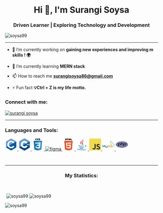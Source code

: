 <h1 align="center">Hi 👋, I'm Surangi Soysa</h1>
<h3 align="center">Driven Learner | Exploring Technology and Development</h3>

<p align="left"> <img src="https://komarev.com/ghpvc/?username=soysa99&label=Profile%20views&color=0e75b6&style=flat" alt="soysa99" /> </p>

---

- 🔭 I’m currently working on **gaining new experiences and improving m skills ! 🌍**

- 🌱 I’m currently learning **MERN stack**

- 📫 How to reach me **surangisoysa86@gmail.com**

- ⚡ Fun fact **💡Ctrl + Z is my life motto.**


  

<h3 align="left">Connect with me:</h3>
<p align="left">
<a href="https://linkedin.com/in/surangi soysa" target="blank"><img align="center" src="https://raw.githubusercontent.com/rahuldkjain/github-profile-readme-generator/master/src/images/icons/Social/linked-in-alt.svg" alt="surangi soysa" height="30" width="40" /></a>
</p>


---

<h3 align="left">Languages and Tools:</h3>
<p align="left"> <a href="https://www.cprogramming.com/" target="_blank" rel="noreferrer"> <img src="https://raw.githubusercontent.com/devicons/devicon/master/icons/c/c-original.svg" alt="c" width="40" height="40"/> </a> <a href="https://www.w3schools.com/cpp/" target="_blank" rel="noreferrer"> <img src="https://raw.githubusercontent.com/devicons/devicon/master/icons/cplusplus/cplusplus-original.svg" alt="cplusplus" width="40" height="40"/> </a> <a href="https://www.w3schools.com/css/" target="_blank" rel="noreferrer"> <img src="https://raw.githubusercontent.com/devicons/devicon/master/icons/css3/css3-original-wordmark.svg" alt="css3" width="40" height="40"/> </a> <a href="https://www.figma.com/" target="_blank" rel="noreferrer"> <img src="https://www.vectorlogo.zone/logos/figma/figma-icon.svg" alt="figma" width="40" height="40"/> </a> <a href="https://www.w3.org/html/" target="_blank" rel="noreferrer"> <img src="https://raw.githubusercontent.com/devicons/devicon/master/icons/html5/html5-original-wordmark.svg" alt="html5" width="40" height="40"/> </a> <a href="https://www.java.com" target="_blank" rel="noreferrer"> <img src="https://raw.githubusercontent.com/devicons/devicon/master/icons/java/java-original.svg" alt="java" width="40" height="40"/> </a> <a href="https://developer.mozilla.org/en-US/docs/Web/JavaScript" target="_blank" rel="noreferrer"> <img src="https://raw.githubusercontent.com/devicons/devicon/master/icons/javascript/javascript-original.svg" alt="javascript" width="40" height="40"/> </a> <a href="https://www.mysql.com/" target="_blank" rel="noreferrer"> <img src="https://raw.githubusercontent.com/devicons/devicon/master/icons/mysql/mysql-original-wordmark.svg" alt="mysql" width="40" height="40"/> </a> <a href="https://www.php.net" target="_blank" rel="noreferrer"> <img src="https://raw.githubusercontent.com/devicons/devicon/master/icons/php/php-original.svg" alt="php" width="40" height="40"/> </a> </p><br>



---

<h3 align="center">My Statistics:</h3><br>


  

<p>&nbsp;<img align="center" src="https://github-readme-stats.vercel.app/api?username=soysa99&show_icons=true&locale=en" alt="soysa99" /> <img align="center" src="https://github-readme-streak-stats.herokuapp.com/?user=soysa99&" alt="soysa99" /></p>

<p  align="center"><img align="left" src="https://github-readme-stats.vercel.app/api/top-langs?username=soysa99&show_icons=true&locale=en&layout=compact" alt="soysa99" /></p>
